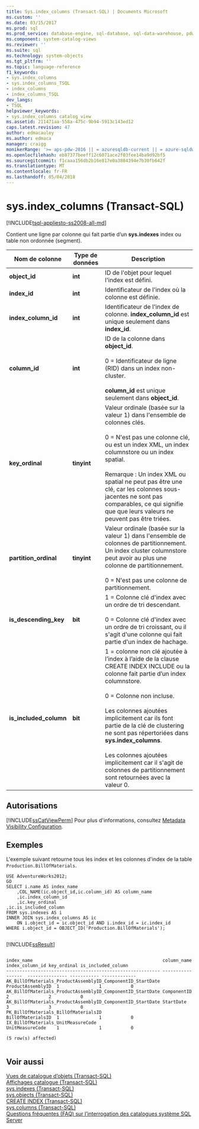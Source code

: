 ```yaml
---
title: Sys.index_columns (Transact-SQL) | Documents Microsoft
ms.custom: ''
ms.date: 03/15/2017
ms.prod: sql
ms.prod_service: database-engine, sql-database, sql-data-warehouse, pdw
ms.component: system-catalog-views
ms.reviewer: ''
ms.suite: sql
ms.technology: system-objects
ms.tgt_pltfrm: ''
ms.topic: language-reference
f1_keywords:
- sys.index_columns
- sys.index_columns_TSQL
- index_columns
- index_columns_TSQL
dev_langs:
- TSQL
helpviewer_keywords:
- sys.index_columns catalog view
ms.assetid: 211471aa-558a-475c-9b94-5913c143ed12
caps.latest.revision: 47
author: edmacauley
ms.author: edmaca
manager: craigg
monikerRange: '>= aps-pdw-2016 || = azuresqldb-current || = azure-sqldw-latest || >= sql-server-2016 || = sqlallproducts-allversions'
ms.openlocfilehash: eb87377beeff12c6071ace2f03fee14ba9d92bf5
ms.sourcegitcommit: f1caaa156db2b16e817e0a3884394e7b30fb642f
ms.translationtype: MT
ms.contentlocale: fr-FR
ms.lasthandoff: 05/04/2018
---
```

# <a name="sysindexcolumns-transact-sql"></a>sys.index_columns (Transact-SQL)
[!INCLUDE[tsql-appliesto-ss2008-all-md](../../includes/tsql-appliesto-ss2008-all-md.md)]

  Contient une ligne par colonne qui fait partie d’un **sys.indexes** index ou table non ordonnée (segment).  
  
|Nom de colonne|Type de données| Description|  
|-----------------|---------------|-----------------|  
|**object_id**|**int**|ID de l'objet pour lequel l'index est défini.|  
|**index_id**|**int**|Identificateur de l'index où la colonne est définie.|  
|**index_column_id**|**int**|Identificateur de l'index de colonne. **index_column_id** est unique seulement dans **index_id**.|  
|**column_id**|**int**|ID de la colonne dans **object_id**.<br /><br /> 0 = Identificateur de ligne (RID) dans un index non-cluster.<br /><br /> **column_id** est unique seulement dans **object_id**.|  
|**key_ordinal**|**tinyint**|Valeur ordinale (basée sur la valeur 1) dans l'ensemble de colonnes clés.<br /><br /> 0 = N'est pas une colonne clé, ou est un index XML, un index columnstore ou un index spatial.<br /><br /> Remarque : Un index XML ou spatial ne peut pas être une clé, car les colonnes sous-jacentes ne sont pas comparables, ce qui signifie que que leurs valeurs ne peuvent pas être triées.|  
|**partition_ordinal**|**tinyint**|Valeur ordinale (basée sur la valeur 1) dans l'ensemble de colonnes de partitionnement. Un index cluster columnstore peut avoir au plus une colonne de partitionnement.<br /><br /> 0 = N'est pas une colonne de partitionnement.|  
|**is_descending_key**|**bit**|1 = Colonne clé d'index avec un ordre de tri descendant.<br /><br /> 0 = Colonne clé d'index avec un ordre de tri croissant, ou il s'agit d'une colonne qui fait partie d'un index de hachage.|  
|**is_included_column**|**bit**|1 = colonne non clé ajoutée à l’index à l’aide de la clause CREATE INDEX INCLUDE ou la colonne fait partie d’un index columnstore.<br /><br /> 0 = Colonne non incluse.<br /><br /> Les colonnes ajoutées implicitement car ils font partie de la clé de clustering ne sont pas répertoriées dans **sys.index_columns**.<br /><br /> Les colonnes ajoutées implicitement car il s'agit de colonnes de partitionnement sont retournées avec la valeur 0.|  
  
## <a name="permissions"></a>Autorisations  
 [!INCLUDE[ssCatViewPerm](../../includes/sscatviewperm-md.md)] Pour plus d'informations, consultez [Metadata Visibility Configuration](../../relational-databases/security/metadata-visibility-configuration.md).  
  
## <a name="examples"></a>Exemples  
 L'exemple suivant retourne tous les index et les colonnes d'index de la table `Production.BillOfMaterials`.  
  
```  
USE AdventureWorks2012;  
GO  
SELECT i.name AS index_name  
    ,COL_NAME(ic.object_id,ic.column_id) AS column_name  
    ,ic.index_column_id  
    ,ic.key_ordinal  
,ic.is_included_column  
FROM sys.indexes AS i  
INNER JOIN sys.index_columns AS ic   
    ON i.object_id = ic.object_id AND i.index_id = ic.index_id  
WHERE i.object_id = OBJECT_ID('Production.BillOfMaterials');  
  
```  
  
 [!INCLUDE[ssResult](../../includes/ssresult-md.md)]  
  
```  
  
index_name                                                 column_name        index_column_id key_ordinal is_included_column  
---------------------------------------------------------- -----------------  --------------- ----------- -------------  
AK_BillOfMaterials_ProductAssemblyID_ComponentID_StartDate ProductAssemblyID  1               1           0  
AK_BillOfMaterials_ProductAssemblyID_ComponentID_StartDate ComponentID        2               2           0  
AK_BillOfMaterials_ProductAssemblyID_ComponentID_StartDate StartDate          3               3           0  
PK_BillOfMaterials_BillOfMaterialsID                       BillOfMaterialsID  1               1           0  
IX_BillOfMaterials_UnitMeasureCode                         UnitMeasureCode    1               1           0  
  
(5 row(s) affected)  
  
```  
  
## <a name="see-also"></a>Voir aussi  
 [Vues de catalogue d’objets &#40;Transact-SQL&#41;](../../relational-databases/system-catalog-views/object-catalog-views-transact-sql.md)   
 [Affichages catalogue &#40;Transact-SQL&#41;](../../relational-databases/system-catalog-views/catalog-views-transact-sql.md)   
 [sys.indexes &#40;Transact-SQL&#41;](../../relational-databases/system-catalog-views/sys-indexes-transact-sql.md)   
 [sys.objects &#40;Transact-SQL&#41;](../../relational-databases/system-catalog-views/sys-objects-transact-sql.md)   
 [CREATE INDEX &#40;Transact-SQL&#41;](../../t-sql/statements/create-index-transact-sql.md)   
 [sys.columns &#40;Transact-SQL&#41;](../../relational-databases/system-catalog-views/sys-columns-transact-sql.md)   
 [Questions fréquentes (FAQ) sur l’interrogation des catalogues système SQL Server](../../relational-databases/system-catalog-views/querying-the-sql-server-system-catalog-faq.md)  
  
  

